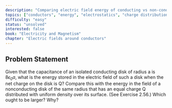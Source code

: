 ```yaml
---
description: "Comparing electric field energy of conducting vs non-conducting charged disks"
topics: ["conductors", "energy", "electrostatics", "charge distribution", "field energy"]
difficulty: "easy"
status: "unsolved"
interested: false
book: "Electricity and Magnetism"
chapter: "Electric fields around conductors"
---
```


## Problem Statement
Given that the capacitance of an isolated conducting disk of radius a is $8\epsilon_0a$, what is the energy stored in the electric field of such a disk when the net charge on the disk is Q? Compare this with the energy in the field of a nonconducting disk of the same radius that has an equal charge Q distributed with uniform density over its surface. (See Exercise 2.56.) Which ought to be larger? Why?
